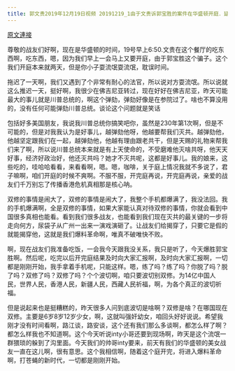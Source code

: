 ```yaml
---
title: 郭文贵2019年12月19日视频 20191219_1由于文贵诉郭宝胜的案件在华盛顿开庭．延期一了天．今天不能直播了
---
```


[原文連接](https://gnews.org/ThreadView/53479194)

尊敬的战友们好啊，现在是华盛顿的时间，19号早上6:50.文贵在这个餐厅的吃东西啊，吃东西，嗯，因为我们早上一会马上又要开庭，由于郭宝胜这个骗子。这个我们开庭本来就两天，但是你小子耍流氓耍流氓，耽误时间。

  拖迟了一天啊，我们又遇到了个非常有耐心的法官，所以说对方耍流氓。所以说就这么推迟一天，挺好啊，我很少在佛吉尼亚转过，现在好好在佛吉尼亚，昨天可能最大的事儿就是川普总统的，啊这个弹劾，弹劾好像是在参院过了。啥也不算没用的，没有任何可能弹劾川普总统。谈论这个问题就是笑话

  包括好多美国朋友，我说我川普总统你搞笑吧你，虽然是230年第1次啊，但是不可能的，但是对我我认为是好事儿，越弹劾他呀，他越要帮我们灭共。越弹劾他，他越坚定跟我们在一起，越弹劾他，他越有理由跟老共干，但是天赐的礼物来帮我们来了啊，所以说川普总统本来就是有上天使命的，不受磨难他灭啥共呀，他天天好事，经济好政治好，他还灭共吗？她才不灭共呢，这都是好事儿。我的娘来，这些吃的，哇哈哈看看，来看看啊，嗯。嗯，咖啡，关于庭上情况我就不多说了，君子嘛啊，咱们开庭的时候不爽啊。不服不服，开完庭再说，开完庭再说，亲爱的战友们千万别忘了传播香港危机真相那是核心呐。

  双修的事情是闹大了，双修的事情是闹大了，我整个手机都爆满了，我没法回。我的手机爆满啊，全是双修的事情，如果大家能认真对待双修的事情，你就会看到中国很多真相也能看。看到我们很多战友，也能看到我们现在灭共的最关键的一步将走向何方，尿袋子从广州一出来一演戏演砸了。让战友们给揭穿了，只要它是假的就能揭穿他，这就是我们爆料革命啊，唯真不破唯快不败。

  啊，现在战友们我准备吃饭，一会我今天跟我没关系，我只是听了，今天爆胜郭宝胜啊。然后呢，吃完以后开完庭结果及时向大家汇报啊，及时向大家汇报啊，一切都是刚刚开始，我手拿着手机呢，只能这样。嗯，练了吗？练了吗？你脱了吗？脱了吗？双修了吗？双修了吗？个个波切啊，咱只要波切别双修。为14亿中国人民，世界人民，香港人民，新疆人民，西藏人民祈福，啊，为各个真正的波切祈福。

  但是说起来也是挺糟糕的，昨天很多人问到底波切是啥啊？双修是啥？在哪国现在双修。主要是6岁8岁12岁少女，啊，这就叫强奸幼女，咱回头好好说说。希望我刚才没有时间看啊，路江谈，路安谈，这个还有我们那么多谈啊，都怎么样了啊？都怎么样我也不知道啊。这个今天听说inty小哥还要到现场啊，昨天是这个流氓一群猥琐的躲到了沟里面。今天我们的帅哥inty要来，前天有我们的华盛顿的美女战友一直在这儿啊，很有意思。这个我相信啊，随着这个庭开完，将进入爆料革命啊，打苍蝇的新时代，一切都是刚刚开始。
